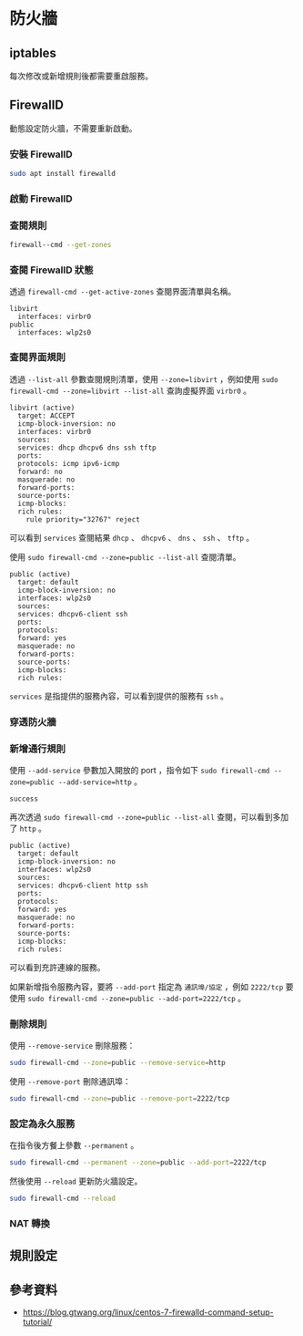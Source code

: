 # 防火牆

## iptables

每次修改或新增規則後都需要重啟服務。

## FirewallD

動態設定防火牆，不需要重新啟動。

### 安裝 FirewallD

```bash
sudo apt install firewalld
```

### 啟動 FirewallD

### 查閱規則

```bash
firewall--cmd --get-zones
```

### 查閱 FirewallD 狀態

透過 `firewall-cmd --get-active-zones` 查閱界面清單與名稱。

```text
libvirt
  interfaces: virbr0
public
  interfaces: wlp2s0
```

### 查閱界面規則

透過 `--list-all` 參數查閱規則清單，使用 `--zone=libvirt` ，例如使用 `sudo firewall-cmd --zone=libvirt --list-all` 查詢虛擬界面 `virbr0` 。

```text
libvirt (active)
  target: ACCEPT
  icmp-block-inversion: no
  interfaces: virbr0
  sources: 
  services: dhcp dhcpv6 dns ssh tftp
  ports: 
  protocols: icmp ipv6-icmp
  forward: no
  masquerade: no
  forward-ports: 
  source-ports: 
  icmp-blocks: 
  rich rules: 
	rule priority="32767" reject
```

可以看到 `services` 查閱結果 `dhcp` 、 `dhcpv6` 、 `dns` 、 `ssh` 、 `tftp` 。

使用 `sudo firewall-cmd --zone=public --list-all` 查閱清單。

```text
public (active)
  target: default
  icmp-block-inversion: no
  interfaces: wlp2s0
  sources: 
  services: dhcpv6-client ssh
  ports: 
  protocols: 
  forward: yes
  masquerade: no
  forward-ports: 
  source-ports: 
  icmp-blocks: 
  rich rules: 
```

`services` 是指提供的服務內容，可以看到提供的服務有 `ssh` 。

### 穿透防火牆


### 新增通行規則

使用 `--add-service` 參數加入開放的 port ，指令如下 `sudo firewall-cmd --zone=public --add-service=http` 。

```text
success
```

再次透過 `sudo firewall-cmd --zone=public --list-all` 查閱，可以看到多加了 `http` 。

```text
public (active)
  target: default
  icmp-block-inversion: no
  interfaces: wlp2s0
  sources: 
  services: dhcpv6-client http ssh
  ports: 
  protocols: 
  forward: yes
  masquerade: no
  forward-ports: 
  source-ports: 
  icmp-blocks: 
  rich rules: 
```

可以看到充許連線的服務。

如果新增指令服務內容，要將 `--add-port` 指定為 `通訊埠/協定` ，例如 `2222/tcp` 要使用 `sudo firewall-cmd --zone=public --add-port=2222/tcp` 。

### 刪除規則

使用 `--remove-service` 刪除服務：

```bash
sudo firewall-cmd --zone=public --remove-service=http
```

使用 `--remove-port` 刪除通訊埠：

```bash
sudo firewall-cmd --zone=public --remove-port=2222/tcp
```

### 設定為永久服務

在指令後方餐上參數 `--permanent` 。

```bash
sudo firewall-cmd --permanent --zone=public --add-port=2222/tcp
```

然後使用 `--reload` 更新防火牆設定。

```bash
sudo firewall-cmd --reload
```

### NAT 轉換

## 規則設定

## 參考資料

- https://blog.gtwang.org/linux/centos-7-firewalld-command-setup-tutorial/